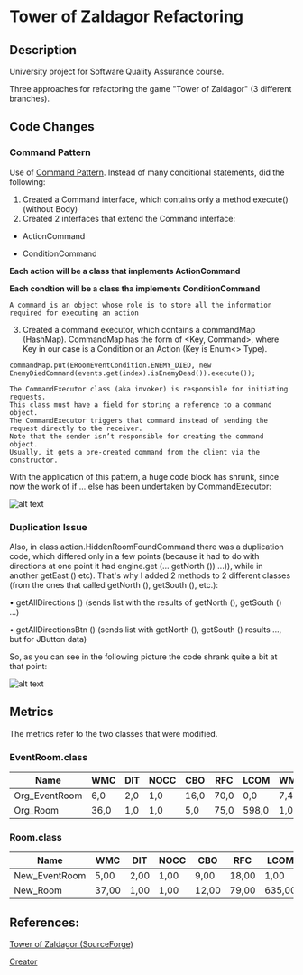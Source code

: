 # Tower of Zaldagor Refactoring

## Description

University project for Software Quality Assurance course.

Three approaches for refactoring the game "Tower of Zaldagor" (3 different branches).

## Code Changes

### Command Pattern

Use of [Command Pattern](https://refactoring.guru/design-patterns/command "Command Pattern - Refactoring.Guru"). Instead of many conditional statements, did the following:

1. Created a Command interface, which contains only a method execute() (without Body)
2. Created 2 interfaces that extend the Command interface: 


*  ActionCommand

*  ConditionCommand

**Each action will be a class that implements ActionCommand**

**Each condtion will be a class tha implements ConditionCommand**

```
A command is an object whose role is to store all the information required for executing an action
```

3. Created a command executor, which contains a commandMap (HashMap). CommandMap has the form of <Key, Command>, where Key in our case is a Condition or an Action (Key is Enum<> Type).

```
commandMap.put(ERoomEventCondition.ENEMY_DIED, new EnemyDiedCommand(events.get(index).isEnemyDead()).execute());
```

```
The CommandExecutor class (aka invoker) is responsible for initiating requests. 
This class must have a field for storing a reference to a command object. 
The CommandExecutor triggers that command instead of sending the request directly to the receiver. 
Note that the sender isn’t responsible for creating the command object. 
Usually, it gets a pre-created command from the client via the constructor.
```

With the application of this pattern, a huge code block has shrunk, since now the work of if ... else has been undertaken by CommandExecutor:

![alt text](https://i.imgur.com/thxeV9c.png "Application of Command Pattern")

### Duplication Issue

Also, in class action.HiddenRoomFoundCommand there was a duplication code, which differed only in a few points (because it had to do with directions at one point it had engine.get (... getNorth ()) ...)), while in another getEast () etc). That's why I added 2 methods to 2 different classes (from the ones that called getNorth (), getSouth (), etc.):

  •	getAllDirections () (sends list with the results of getNorth (), getSouth () ...)

  •	getAllDirectionsBtn () (sends list with getNorth (), getSouth () results ..., but for JButton data)
  
So, as you can see in the following picture the code shrank quite a bit at that point:

![alt text](https://i.imgur.com/Yd9MiXx.png "Duplication Removal")

## Metrics

The metrics refer to the two classes that were modified.

### EventRoom.class

| Name          | WMC  | DIT | NOCC | CBO  | RFC  | LCOM  | WMC                 | DIT | NOCC | RFC  | LCOM  | NOM  | MPC   | DAC | SIZE1 | SIZE2 | DSC | NOH | ANA | DAM | DCC  | CAMC | MOA | MFA | NOP | CIS  | NOM  | Reusability         | Flexibility | Understandability    | Functionality | Extendibility | Effectiveness | FanIn |
|---------------|------|-----|------|------|------|-------|---------------------|-----|------|------|-------|------|-------|-----|-------|-------|-----|-----|-----|-----|------|------|-----|-----|-----|------|------|---------------------|-------------|----------------------|---------------|---------------|---------------|-------|
| Org_EventRoom | 6,0  | 2,0 | 1,0  | 16,0 | 70,0 | 0,0   | 7,42 | 2,0 | 1,0  | 70,0 | 0,0   | 6,0  | 503,0 | 0,0 | 33,0  | 9,0   | 1,0 | 0,0 | 1,0 | 1,0 | 12,0 | 0,2  | 1,0 | 0,0 | 0,0 | 5,0  | 6,0  | 3,04 | 0,8         | -2255,0              | 1,3           | 0,5           | 0,6           | 4,0   |
| Org_Room      | 36,0 | 1,0 | 1,0  | 5,0  | 75,0 | 598,0 | 1,0                 | 1,0 | 1,0  | 75,0 | 598,0 | 36,0 | 5,0   | 0,0 | 132,0 | 55,0  | 1,0 | 1,0 | 0,0 | 1,0 | 0,0  | 0,2  | 0,0 | 0,0 | 0,0 | 36,0 | 36,0 | 1,850 | 0,3         | -11825000000000000,0 | 8,4           | 0,0           | 0,2           | 5,0   |

### Room.class

| Name          | WMC   | DIT  | NOCC | CBO   | RFC   | LCOM   | WMC                  | DIT  | NOCC | RFC   | LCOM   | NOM   | MPC   | DAC  | SIZE1  | SIZE2 | DSC  | NOH  | ANA  | DAM  | DCC  | CAMC | MOA  | MFA  | NOP  | CIS   | NOM   | Reusability         | Flexibility | Understandability     | Functionality       | Extendibility | Effectiveness | FanIn |
|---------------|-------|------|------|-------|-------|--------|----------------------|------|------|-------|--------|-------|-------|------|--------|-------|------|------|------|------|------|------|------|------|------|-------|-------|---------------------|-------------|-----------------------|---------------------|---------------|---------------|-------|
| New_EventRoom | 5,00  | 2,00 | 1,00 | 9,00  | 18,00 | 1,00   | 11666666269302300,00 | 2,00 | 1,00 | 18,00 | 1,00   | 5,00  | 7,00  | 0,00 | 27,00  | 8,00  | 1,00 | 0,00 | 1,00 | 1,00 | 5,00 | 0,20 | 1,00 | 0,00 | 0,00 | 5,00  | 5,00  | 3,05                | 0,75        | -19140000000000000,00 | 1344,00             | 0,50          | 0,60          | 4,00  |
| New_Room      | 37,00 | 1,00 | 1,00 | 12,00 | 79,00 | 635,00 | 1,00                 | 1,00 | 1,00 | 79,00 | 635,00 | 37,00 | 11,00 | 0,00 | 139,00 | 56,00 | 1,00 | 1,00 | 0,00 | 1,00 | 0,00 | 0,16 | 0,00 | 0,00 | 0,00 | 37,00 | 37,00 | 1904054054054050,00 | 0,25        | -12156486486486400,00 | 8599459459459460,00 | 0,00          | 0,20          | 12,00 |


## References:

[Tower of Zaldagor (SourceForge)](https://sourceforge.net/projects/toz/)

[Creator](https://sourceforge.net/u/sarquah/profile/)
